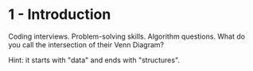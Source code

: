 # 1 - Introduction

Coding interviews. Problem-solving skills. Algorithm questions. What do you call the intersection of their Venn Diagram?

Hint: it starts with "data" and ends with "structures".
